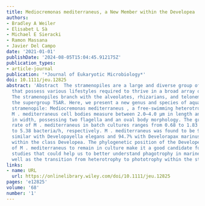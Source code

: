 ```yaml
---
title: Mediocremonas mediterraneus, a New Member within the Developea
authors:
- Bradley A Weiler
- Elisabet L Sà
- Michael E Sieracki
- Ramon Massana
- Javier Del Campo
date: '2021-01-01'
publishDate: '2024-08-05T15:04:45.912175Z'
publication_types:
- article-journal
publication: '*Journal of Eukaryotic Microbiology*'
doi: 10.1111/jeu.12825
abstract: 'Abstract  The stramenopiles are a large and diverse group of eukaryotes
  that possess various lifestyles required to thrive in a broad array of environments.
  The stramenopiles branch with the alveolates, rhizarians, and telonemids, forming
  the supergroup TSAR. Here, we present a new genus and species of aquatic nanoflagellated
  stramenopile: Mediocremonas mediterraneus , a free‐swimming heterotrophic predator.
  M . mediterraneus cell bodies measure between 2.0–4.0 μm in length and 1.2–3.7 μm
  in width, possessing two flagella and an oval body morphology. The growth and grazing
  rate of M . mediterraneus in batch cultures ranges from 0.68 to 1.83 d −1 and 1.99
  to 5.38 bacteria/h, respectively. M . mediterraneus was found to be 93.9% phylogenetically
  similar with Developayella elegans and 94.7% with Develorapax marinus , two members
  within the class Developea. The phylogenetic position of the Developea and the ability
  of M . mediterraneus to remain in culture make it a good candidate for further genomic
  studies that could help us to better understand phagotrophy in marine systems as
  well as the transition from heterotrophy to phototrophy within the stramenopiles.'
links:
- name: URL
  url: https://onlinelibrary.wiley.com/doi/10.1111/jeu.12825
pages: 'e12825'
volume: '68'
number: '1'
---
```

